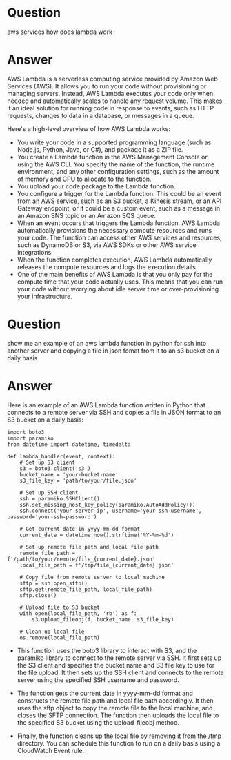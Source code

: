 # Question
aws services how does lambda work

# Answer
AWS Lambda is a serverless computing service provided by Amazon Web Services (AWS). 
It allows you to run your code without provisioning or managing servers. Instead, AWS Lambda executes
your code only when needed and automatically scales to handle any request volume. This makes it an ideal
solution for running code in response to events, such as HTTP requests, changes to data in a database, 
or messages in a queue.

Here's a high-level overview of how AWS Lambda works:

- You write your code in a supported programming language (such as Node.js, Python, Java, or C#), 
and package it as a ZIP file.
- You create a Lambda function in the AWS Management Console or using the AWS CLI. You specify the name
 of the function, the runtime environment, and any other configuration settings, such as the amount
 of memory and CPU to allocate to the function.
- You upload your code package to the Lambda function.
- You configure a trigger for the Lambda function. This could be an event from an AWS service, such as 
an S3 bucket, a Kinesis stream, or an API Gateway endpoint, or it could be a custom event, such as a message
 in an Amazon SNS topic or an Amazon SQS queue.
- When an event occurs that triggers the Lambda function, AWS Lambda automatically provisions the necessary
 compute resources and runs your code. The function can access other AWS services and resources, such as
 DynamoDB or S3, via AWS SDKs or other AWS service integrations.
- When the function completes execution, AWS Lambda automatically releases the compute resources and logs
 the execution details.
- One of the main benefits of AWS Lambda is that you only pay for the compute time that your
 code actually uses. This means that you can run your code without worrying about idle server time or
 over-provisioning your infrastructure.

# Question
show me an example of an aws lambda function in python for ssh into another server and copying a file in
json fomat from it to an s3 bucket on a daily basis

# Answer
Here is an example of an AWS Lambda function written in Python that connects to a remote server via SSH and 
copies a file in JSON format to an S3 bucket on a daily basis:
```
import boto3
import paramiko
from datetime import datetime, timedelta

def lambda_handler(event, context):
    # Set up S3 client
    s3 = boto3.client('s3')
    bucket_name = 'your-bucket-name'
    s3_file_key = 'path/to/your/file.json'

    # Set up SSH client
    ssh = paramiko.SSHClient()
    ssh.set_missing_host_key_policy(paramiko.AutoAddPolicy())
    ssh.connect('your-server-ip', username='your-ssh-username', password='your-ssh-password')

    # Get current date in yyyy-mm-dd format
    current_date = datetime.now().strftime('%Y-%m-%d')

    # Set up remote file path and local file path
    remote_file_path = f'/path/to/your/remote/file_{current_date}.json'
    local_file_path = f'/tmp/file_{current_date}.json'

    # Copy file from remote server to local machine
    sftp = ssh.open_sftp()
    sftp.get(remote_file_path, local_file_path)
    sftp.close()

    # Upload file to S3 bucket
    with open(local_file_path, 'rb') as f:
        s3.upload_fileobj(f, bucket_name, s3_file_key)

    # Clean up local file
    os.remove(local_file_path)
```
- This function uses the boto3 library to interact with S3, and the paramiko library to connect to the
 remote server via SSH. It first sets up the S3 client and specifies the bucket name and S3 file key to use
 for the file upload. It then sets up the SSH client and connects to the remote server using the specified
 SSH username and password.

- The function gets the current date in yyyy-mm-dd format and constructs the remote file path and 
local file path accordingly. It then uses the sftp object to copy the remote file to the local machine, and
 closes the SFTP connection. The function then uploads the local file to the specified S3 bucket using
 the upload_fileobj method.

- Finally, the function cleans up the local file by removing it from the /tmp directory. You can schedule
 this function to run on a daily basis using a CloudWatch Event rule.



